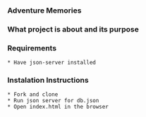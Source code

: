### Adventure Memories

### What project is about and its purpose

### Requirements
    * Have json-server installed

### Instalation Instructions
    * Fork and clone
    * Run json server for db.json
    * Open index.html in the browser




